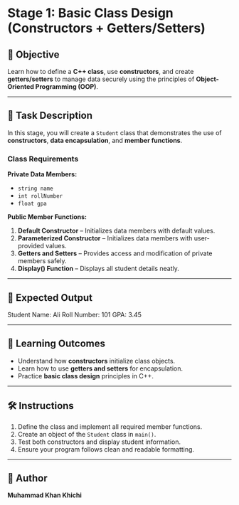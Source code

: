 # Stage 1: Basic Class Design (Constructors + Getters/Setters)

## 🎯 Objective
Learn how to define a **C++ class**, use **constructors**, and create **getters/setters** to manage data securely using the principles of **Object-Oriented Programming (OOP)**.

---

## 🧩 Task Description
In this stage, you will create a `Student` class that demonstrates the use of **constructors**, **data encapsulation**, and **member functions**.

### Class Requirements
**Private Data Members:**
- `string name`
- `int rollNumber`
- `float gpa`

**Public Member Functions:**
1. **Default Constructor** – Initializes data members with default values.  
2. **Parameterized Constructor** – Initializes data members with user-provided values.  
3. **Getters and Setters** – Provides access and modification of private members safely.  
4. **Display() Function** – Displays all student details neatly.

---

## 🧾 Expected Output
Student Name: Ali
Roll Number: 101
GPA: 3.45

---

## 🧠 Learning Outcomes
- Understand how **constructors** initialize class objects.  
- Learn how to use **getters and setters** for encapsulation.  
- Practice **basic class design** principles in C++.  

---

## 🛠️ Instructions
1. Define the class and implement all required member functions.  
2. Create an object of the `Student` class in `main()`.  
3. Test both constructors and display student information.  
4. Ensure your program follows clean and readable formatting.

---

## 👤 Author
**Muhammad Khan Khichi**
